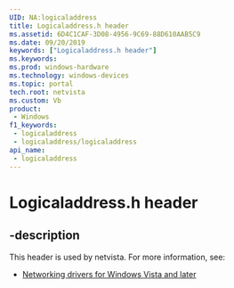 ```yaml
---
UID: NA:logicaladdress
title: Logicaladdress.h header
ms.assetid: 6D4C1CAF-3D08-4956-9C69-88D610AAB5C9
ms.date: 09/20/2019
keywords: ["Logicaladdress.h header"]
ms.keywords: 
ms.prod: windows-hardware
ms.technology: windows-devices
ms.topic: portal
tech.root: netvista
ms.custom: Vb
product:
 - Windows
f1_keywords:
 - logicaladdress
 - logicaladdress/logicaladdress
api_name:
 - logicaladdress
---
```


# Logicaladdress.h header


## -description

This header is used by netvista. For more information, see:

- [Networking drivers for Windows Vista and later](../_netvista/index.md)

